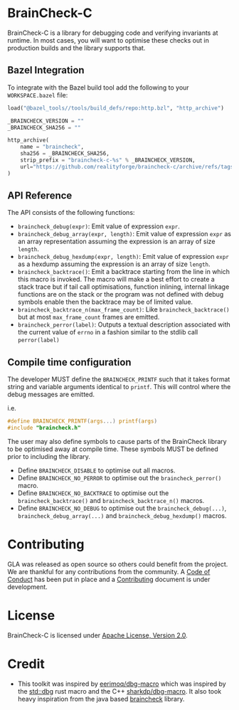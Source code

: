 # BrainCheck-C

BrainCheck-C is a library for debugging code and verifying invariants at runtime. In most cases, you will want to optimise these checks out in production builds and the library supports that.

## Bazel Integration

To integrate with the Bazel build tool add the following to your `WORKSPACE.bazel` file:

```python
load("@bazel_tools//tools/build_defs/repo:http.bzl", "http_archive")

_BRAINCHECK_VERSION = ""
_BRAINCHECK_SHA256 = ""

http_archive(
    name = "braincheck",
    sha256 = _BRAINCHECK_SHA256,
    strip_prefix = "braincheck-c-%s" % _BRAINCHECK_VERSION,
    url="https://github.com/realityforge/braincheck-c/archive/refs/tags/v%s.tar.gz" % _BRAINCHECK_VERSION,
)
```

## API Reference

The API consists of the following functions:

* `braincheck_debug(expr)`: Emit value of expression `expr`.
* `braincheck_debug_array(expr, length)`: Emit value of expression `expr` as an array representation assuming the expression is an array of size `length`.
* `braincheck_debug_hexdump(expr, length)`: Emit value of expression `expr` as a hexdump assuming the expression is an array of size `length`.
* `braincheck_backtrace()`: Emit a backtrace starting from the line in which this macro is invoked. The macro will make a best effort to create a stack trace but if tail call optimisations, function inlining, internal linkage functions are on the stack or the program was not defined with debug symbols enable then the backtrace may be of limited value.
* `braincheck_backtrace_n(max_frame_count)`: Like `braincheck_backtrace()` but at most `max_frame_count` frames are emitted.
* `braincheck_perror(label)`: Outputs a textual description associated with the current value of `errno` in a fashion similar to the stdlib call `perror(label)`

## Compile time configuration

The developer MUST define the `BRAINCHECK_PRINTF` such that it takes format string and variable arguments identical to `printf`. This will control where the debug messages are emitted.

i.e.

```c
#define BRAINCHECK_PRINTF(args...) printf(args)
#include "braincheck.h"
```

The user may also define symbols to cause parts of the BrainCheck library to be optimised away at compile time. These symbols MUST be defined prior to including the library.

* Define `BRAINCHECK_DISABLE` to optimise out all macros.
* Define `BRAINCHECK_NO_PERROR` to optimise out the `braincheck_perror()` macro.
* Define `BRAINCHECK_NO_BACKTRACE` to optimise out the `braincheck_backtrace()` and `braincheck_backtrace_n()` macros.
* Define `BRAINCHECK_NO_DEBUG` to optimise out the `braincheck_debug(...)`, `braincheck_debug_array(...)` and `braincheck_debug_hexdump()` macros.

# Contributing

GLA was released as open source so others could benefit from the project. We are thankful for any
contributions from the community. A [Code of Conduct](CODE_OF_CONDUCT.md) has been put in place and
a [Contributing](CONTRIBUTING.md) document is under development.

# License

BrainCheck-C is licensed under [Apache License, Version 2.0](LICENSE).

# Credit

* This toolkit was inspired by [eerimoq/dbg-macro](https://github.com/eerimoq/dbg-macro) which was inspired by the [std::dbg](https://doc.rust-lang.org/std/macro.dbg.html) rust macro and the C++ [sharkdp/dbg-macro](https://github.com/sharkdp/dbg-macro). It also took heavy inspiration from the java based [braincheck](https://github.com/realityforge/braincheck) library.
